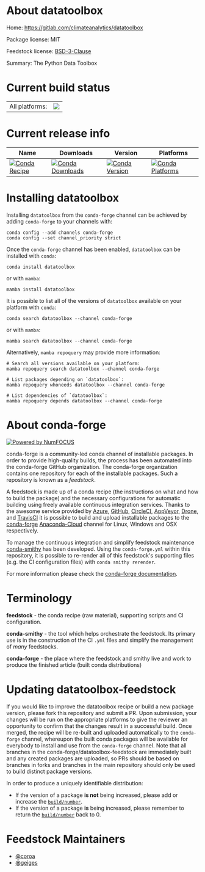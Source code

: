 About datatoolbox
=================

Home: https://gitlab.com/climateanalytics/datatoolbox

Package license: MIT

Feedstock license: [BSD-3-Clause](https://github.com/conda-forge/datatoolbox-feedstock/blob/main/LICENSE.txt)

Summary: The Python Data Toolbox

Current build status
====================


<table><tr><td>All platforms:</td>
    <td>
      <a href="https://dev.azure.com/conda-forge/feedstock-builds/_build/latest?definitionId=16871&branchName=main">
        <img src="https://dev.azure.com/conda-forge/feedstock-builds/_apis/build/status/datatoolbox-feedstock?branchName=main">
      </a>
    </td>
  </tr>
</table>

Current release info
====================

| Name | Downloads | Version | Platforms |
| --- | --- | --- | --- |
| [![Conda Recipe](https://img.shields.io/badge/recipe-datatoolbox-green.svg)](https://anaconda.org/conda-forge/datatoolbox) | [![Conda Downloads](https://img.shields.io/conda/dn/conda-forge/datatoolbox.svg)](https://anaconda.org/conda-forge/datatoolbox) | [![Conda Version](https://img.shields.io/conda/vn/conda-forge/datatoolbox.svg)](https://anaconda.org/conda-forge/datatoolbox) | [![Conda Platforms](https://img.shields.io/conda/pn/conda-forge/datatoolbox.svg)](https://anaconda.org/conda-forge/datatoolbox) |

Installing datatoolbox
======================

Installing `datatoolbox` from the `conda-forge` channel can be achieved by adding `conda-forge` to your channels with:

```
conda config --add channels conda-forge
conda config --set channel_priority strict
```

Once the `conda-forge` channel has been enabled, `datatoolbox` can be installed with `conda`:

```
conda install datatoolbox
```

or with `mamba`:

```
mamba install datatoolbox
```

It is possible to list all of the versions of `datatoolbox` available on your platform with `conda`:

```
conda search datatoolbox --channel conda-forge
```

or with `mamba`:

```
mamba search datatoolbox --channel conda-forge
```

Alternatively, `mamba repoquery` may provide more information:

```
# Search all versions available on your platform:
mamba repoquery search datatoolbox --channel conda-forge

# List packages depending on `datatoolbox`:
mamba repoquery whoneeds datatoolbox --channel conda-forge

# List dependencies of `datatoolbox`:
mamba repoquery depends datatoolbox --channel conda-forge
```


About conda-forge
=================

[![Powered by
NumFOCUS](https://img.shields.io/badge/powered%20by-NumFOCUS-orange.svg?style=flat&colorA=E1523D&colorB=007D8A)](https://numfocus.org)

conda-forge is a community-led conda channel of installable packages.
In order to provide high-quality builds, the process has been automated into the
conda-forge GitHub organization. The conda-forge organization contains one repository
for each of the installable packages. Such a repository is known as a *feedstock*.

A feedstock is made up of a conda recipe (the instructions on what and how to build
the package) and the necessary configurations for automatic building using freely
available continuous integration services. Thanks to the awesome service provided by
[Azure](https://azure.microsoft.com/en-us/services/devops/), [GitHub](https://github.com/),
[CircleCI](https://circleci.com/), [AppVeyor](https://www.appveyor.com/),
[Drone](https://cloud.drone.io/welcome), and [TravisCI](https://travis-ci.com/)
it is possible to build and upload installable packages to the
[conda-forge](https://anaconda.org/conda-forge) [Anaconda-Cloud](https://anaconda.org/)
channel for Linux, Windows and OSX respectively.

To manage the continuous integration and simplify feedstock maintenance
[conda-smithy](https://github.com/conda-forge/conda-smithy) has been developed.
Using the ``conda-forge.yml`` within this repository, it is possible to re-render all of
this feedstock's supporting files (e.g. the CI configuration files) with ``conda smithy rerender``.

For more information please check the [conda-forge documentation](https://conda-forge.org/docs/).

Terminology
===========

**feedstock** - the conda recipe (raw material), supporting scripts and CI configuration.

**conda-smithy** - the tool which helps orchestrate the feedstock.
                   Its primary use is in the construction of the CI ``.yml`` files
                   and simplify the management of *many* feedstocks.

**conda-forge** - the place where the feedstock and smithy live and work to
                  produce the finished article (built conda distributions)


Updating datatoolbox-feedstock
==============================

If you would like to improve the datatoolbox recipe or build a new
package version, please fork this repository and submit a PR. Upon submission,
your changes will be run on the appropriate platforms to give the reviewer an
opportunity to confirm that the changes result in a successful build. Once
merged, the recipe will be re-built and uploaded automatically to the
`conda-forge` channel, whereupon the built conda packages will be available for
everybody to install and use from the `conda-forge` channel.
Note that all branches in the conda-forge/datatoolbox-feedstock are
immediately built and any created packages are uploaded, so PRs should be based
on branches in forks and branches in the main repository should only be used to
build distinct package versions.

In order to produce a uniquely identifiable distribution:
 * If the version of a package **is not** being increased, please add or increase
   the [``build/number``](https://docs.conda.io/projects/conda-build/en/latest/resources/define-metadata.html#build-number-and-string).
 * If the version of a package **is** being increased, please remember to return
   the [``build/number``](https://docs.conda.io/projects/conda-build/en/latest/resources/define-metadata.html#build-number-and-string)
   back to 0.

Feedstock Maintainers
=====================

* [@coroa](https://github.com/coroa/)
* [@geiges](https://github.com/geiges/)

